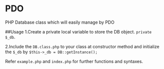 # PDO
PHP Database class which will easily manage by PDO

##Usage
1.Create a private local variable to store the DB object. `private $_db`.

2.Include the `DB.class.php` to your class at constructor method and initialize the `$_db` by `$this->_db = DB::getInstance();`

Refer `example.php` and `index.php` for further functions and syntaxes. 

